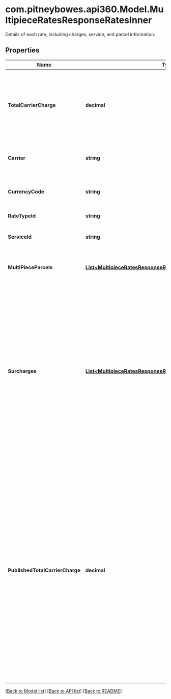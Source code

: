 # com.pitneybowes.api360.Model.MultipieceRatesResponseRatesInner
Details of each rate, including charges, service, and parcel information.

## Properties

Name | Type | Description | Notes
------------ | ------------- | ------------- | -------------
**TotalCarrierCharge** | **decimal** | The total amount payable to the carrier, including base charges, surcharges, and any additional fees. | [optional] 
**Carrier** | **string** | The name of the carrier providing the shipping service. | [optional] 
**CurrencyCode** | **string** | The currency code in which the charges are calculated. | [optional] 
**RateTypeId** | **string** | The type of rate applied. | [optional] 
**ServiceId** | **string** | The identifier for the shipping service used. | [optional] 
**MultiPieceParcels** | [**List&lt;MultipieceRatesResponseRatesInnerMultiPieceParcelsInner&gt;**](MultipieceRatesResponseRatesInnerMultiPieceParcelsInner.md) | Details of each parcel within the multi-piece shipment. | [optional] 
**Surcharges** | [**List&lt;MultipieceRatesResponseRatesInnerSurchargesInner&gt;**](MultipieceRatesResponseRatesInnerSurchargesInner.md) | Additional fees or surcharges applied to the shipment. Each object in the array represents a specific surcharge and its associated fee.  The &#x60;name&#x60; field must be one of the supported surcharge types from the respective carrier.  **Supported Surcharge Names by Carrier:**  | Carrier       | Surcharge Names | |- -- -- -- -- -- -- --|- -- -- -- -- -- -- -- --| | DHL Express   | FUEL, GO_GREEN_BASIC, OVERSIZE, PREMIUM, RURAL, TOLL                            | | FedEx         | ANCILLARY_FEE, CANADIAN_DESTINATION, DELIVERY_AREA, DELIVERY_CONFIRMATION, FUEL, NON_MACHINABLE, OTHER, OUT_OF_DELIVERY_AREA, OUT_OF_PICKUP_AREA, OVERSIZE, RESIDENTIAL_DELIVERY, RESIDENTIAL_PICKUP | | UPS           | DELIVERY_AREA, EXTENDED_AREA, FUEL, LARGE_PACKAGE, RESIDENTIAL, SHIPPER_PAYS_DUTY_TAX | | USPS          | nonmachinable, oversize                                                         |  | [optional] 
**PublishedTotalCarrierCharge** | **decimal** | The total amount based on the carrier&#39;s standard (published) rates, including base charges, surcharges, special services, discounts, and applicable taxes. This value reflects the amount the carrier would charge without any negotiated discounts or platform-specific rate adjustments. - Returned only when supported by the carrier (e.g., FedEx, UPS, DHL, USPS).\&quot;  | [optional] 

[[Back to Model list]](../../README.md#documentation-for-models) [[Back to API list]](../../README.md#documentation-for-api-endpoints) [[Back to README]](../../README.md)

